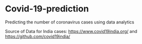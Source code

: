 # Covid-19-prediction
Predicting the number of coronavirus cases using data analytics

Source of Data for India cases: https://www.covid19india.org/ and https://github.com/covid19india/
